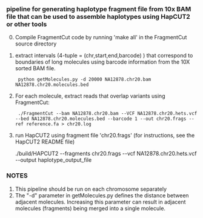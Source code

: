 

### pipeline for generating haplotype fragment file from 10x BAM file that can be used to assemble haplotypes using HapCUT2 or other tools 

0. Compile FragmentCut code by running 'make all' in the FragmentCut source directory 

1. extract intervals (4-tuple = (chr,start,end,barcode) ) that correspond to boundaries of long molecules using barcode information from the 10X sorted BAM file.

        python getMolecules.py -d 20000 NA12878.chr20.bam NA12878.chr20.molecules.bed
    
2. For each molecule, extract reads that overlap variants using FragmentCut: 

        ./FragmentCut --bam NA12878.chr20.bam --VCF NA12878.chr20.hets.vcf --bed NA12878.chr20.molecules.bed --barcode 1 --out chr20.frags --ref reference.fa > chr20.log

3. run HapCUT2 using fragment file 'chr20.frags' (for instructions, see the HapCUT2 README file) 

	./build/HAPCUT2 --fragments chr20.frags --vcf NA12878.chr20.hets.vcf  --output haplotype_output_file 

               
        
### NOTES 

1. This pipeline should be run on each chromosome separately 
2. The "-d" parameter in getMolecules.py defines the distance between adjacent molecules. Increasing this parameter can result in adjacent molecules (fragments) being merged into a single molecule. 
